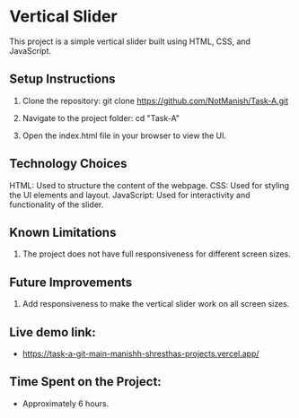 # Vertical Slider

This project is a simple vertical slider built using HTML, CSS, and JavaScript.

## Setup Instructions

1. Clone the repository: git clone https://github.com/NotManish/Task-A.git

2. Navigate to the project folder: cd "Task-A"

3. Open the index.html file in your browser to view the UI.

## Technology Choices

HTML: Used to structure the content of the webpage.
CSS: Used for styling the UI elements and layout.
JavaScript: Used for interactivity and functionality of the slider.

## Known Limitations

1. The project does not have full responsiveness for different screen sizes.

## Future Improvements
 1. Add responsiveness to make the vertical slider work on all screen sizes.


 
## Live demo link:
- https://task-a-git-main-manishh-shresthas-projects.vercel.app/

## Time Spent on the Project:
- Approximately 6 hours.
